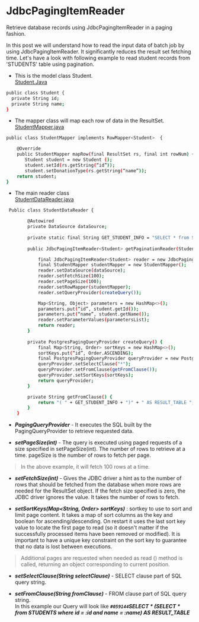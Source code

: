 # JdbcPagingItemReader
Retrieve database records using JdbcPagingItemReader in a paging fashion.

In this post we will understand how to read the input data of batch job by using JdbcPagingItemReader. It significantly reduces the result set fetching time. 
Let's have a look with following example to read student records from 'STUDENTS' table using pagination. 

- This is the model class Student.  
<ins>Student.Java</ins>

```sh
public class Student {
  private String id;
  private String name;
}

```


- The mapper class will map each row of data in the ResultSet.  
<ins>StudentMapper.java</ins>

```sh
public class StudentMapper implements RowMapper<Student>  {

    @Override
    public StudentMapper mapRow(final ResultSet rs, final int rowNum) {
       Student student = new Student (); 
       student.setId(rs.getString(“id”));
       student.setDonationType(rs.getString(“name”));
	return student;
}

```

- The main reader class  
<ins>StudentDataReader.java</ins>

```sh
 Public class StudentDataReader {

        @Autowired
        private DataSource dataSource;
        
        private static final String GET_STUDENT_INFO = "SELECT * from STUDENTS where id = :id and name = :name ";
        
        public JdbcPagingItemReader<Student> getPaginationReader(Student student) {

            final JdbcPagingItemReader<Student> reader = new JdbcPagingItemReader<>();
            final StudentMapper studentMapper = new StudentMapper();
            reader.setDataSource(dataSource);
            reader.setFetchSize(100);
            reader.setPageSize(100);
            reader.setRowMapper(studentMapper);
            reader.setQueryProvider(createQuery());

            Map<String, Object> parameters = new HashMap<>();
            parameters.put(“id”, student.getId());
            parameters.put(“name”, student.getName());
            reader.setParameterValues(parametersList);
            return reader;
        }
        
        private PostgresPagingQueryProvider createQuery() {
            final Map<String, Order> sortKeys = new HashMap<>();
            sortKeys.put(“id”, Order.ASCENDING);
            final PostgresPagingQueryProvider queryProvider = new PostgresPagingQueryProvider();
            queryProvider.setSelectClause("*");
            queryProvider.setFromClause(getFromClause());
            queryProvider.setSortKeys(sortKeys);
            return queryProvider;
        }

        private String getFromClause() {
            return "( " + GET_STUDENT_INFO + ")" + " AS RESULT_TABLE ";
        }
    }
```

* <b><i>PagingQueryProvider</i></b> - It executes the SQL built by the PagingQueryProvider to retrieve requested data.  
	
* <b><i>setPageSize(int)</i></b> - The query is executed using paged requests of a size specified in setPageSize(int). The number of rows to retrieve at a time. pageSize is the number of rows to fetch per page.  
> In the above example, it will fetch 100 rows at a time.  
	
* <b><i>setFetchSize(int)</i></b> - Gives the JDBC driver a hint as to the number of rows that should be fetched from the database when more rows are needed for the ResultSet object. If the fetch size specified is zero, the JDBC driver ignores the value. It takes the number of rows to fetch.  
	
* <b><i>setSortKeys(Map<String, Order> sortKeys)</i></b> : sortkey to use to sort and limit page content. It takes a map of sort columns as the key and boolean for ascending/descending. On restart it uses the last sort key value to locate the first page to read (so it doesn't matter if the successfully processed items have been removed or modified). It is important to have a unique key constraint on the sort key to guarantee that no data is lost between executions.  

> Additional pages are requested when needed as read () method is called, returning an object corresponding to current position.

* <b><i>setSelectClause(String selectClause)</i></b> - SELECT clause part of SQL query string.  
	
* <b><i>setFromClause(String fromClause)</i></b> - FROM clause part of SQL query string.  
In this example our Query will look like <b><i> `#059144`SELECT * (SELECT * from STUDENTS where id = :id and name = :name)  AS RESULT_TABLE </i></b>
	




